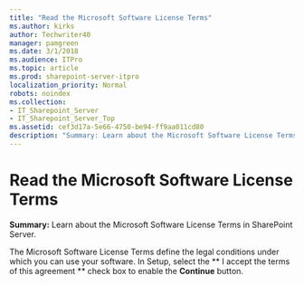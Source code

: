 ```yaml
---
title: "Read the Microsoft Software License Terms"
ms.author: kirks
author: Techwriter40
manager: pamgreen
ms.date: 3/1/2018
ms.audience: ITPro
ms.topic: article
ms.prod: sharepoint-server-itpro
localization_priority: Normal
robots: noindex
ms.collection:
- IT_Sharepoint_Server
- IT_Sharepoint_Server_Top
ms.assetid: cef3d17a-5e66-4750-be94-ff9aa011cd80
description: "Summary: Learn about the Microsoft Software License Terms in SharePoint Server."
---
```


# Read the Microsoft Software License Terms

 **Summary:** Learn about the Microsoft Software License Terms in SharePoint Server. 
  
The Microsoft Software License Terms define the legal conditions under which you can use your software. In Setup, select the ** I accept the terms of this agreement ** check box to enable the **Continue** button. 
  

